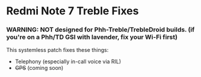 # Redmi Note 7 Treble Fixes
### WARNING: NOT designed for Phh-Treble/TrebleDroid builds. (if you're on a Phh/TD GSI with lavender, fix your Wi-Fi first)
This systemless patch fixes these things:
* Telephony (especially in-call voice via RIL)
* ~~GPS~~ (coming soon)
